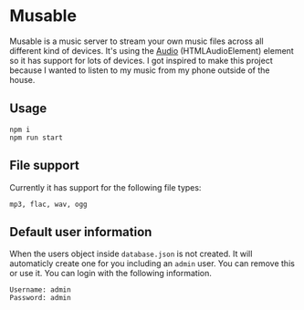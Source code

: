 # Musable
Musable is a music server to stream your own music files across all different kind of devices. It's using the [Audio](https://developer.mozilla.org/en-US/docs/Web/API/HTMLAudioElement/Audio) (HTMLAudioElement) element so it has support for lots of devices. I got inspired to make this project because I wanted to listen to my music from my phone outside of the house.

## Usage
```
npm i
npm run start
```

## File support
Currently it has support for the following file types:
```
mp3, flac, wav, ogg
```

## Default user information
When the users object inside `database.json` is not created. It will automaticly create one for you including an `admin` user. You can remove this or use it. You can login with the following information.
```
Username: admin
Password: admin
```
